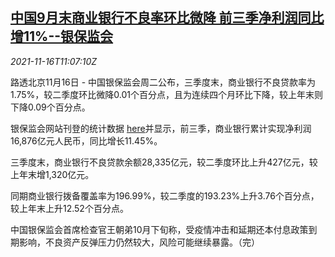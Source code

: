 <!--1637062262000-->
[中国9月末商业银行不良率环比微降 前三季净利润同比增11%--银保监会](https://cn.reuters.com/article/china-cbirc-bank-npl-1116-idCNKBS2I112Z)
------

<div><i>2021-11-16T11:07:10Z</i></div><p>路透北京11月16日 - 中国银保监会周二公布，三季度末，商业银行不良贷款率为1.75%，较二季度环比微降0.01个百分点，且为连续四个月环比下降，较上年末则下降0.09个百分点。</p><p>银保监会网站刊登的统计数据 <a href="https://www.cbirc.gov.cn/cn/view/pages/ItemDetail.html?docId=1018523&amp;itemId=954">here</a>并显示，前三季，商业银行累计实现净利润16,876亿元人民币，同比增长11.45%。</p><p>三季度末，商业银行不良贷款余额28,335亿元，较二季度环比上升427亿元，较上年末增1,320亿元。</p><p>同期商业银行拨备覆盖率为196.99%，较二季度的193.23%上升3.76个百分点，较上年末上升12.52个百分点。</p><p>中国银保监会首席检查官王朝弟10月下旬称，受疫情冲击和延期还本付息政策到期影响，不良资产反弹压力仍然较大，风险可能继续暴露。（完）</p>
